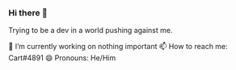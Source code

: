 ### Hi there 👋

Trying to be a dev in a world pushing against me.


🔭 I’m currently working on nothing important
📫 How to reach me: Cart#4891
😄 Pronouns: He/Him
